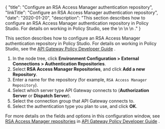 {
"title": "Configure an RSA Access Manager authentication repository",
"linkTitle": "Configure an RSA Access Manager authentication repository",
"date": "2020-01-20",
"description": "This section describes how to configure an RSA Access Manager authentication repository in Policy Studio. For details on working in Policy Studio, see the \\n \\n \\n ."
}
﻿

This section describes how to configure an RSA Access Manager authentication repository in Policy Studio. For details on working in Policy Studio, see the
[API Gateway Policy Developer Guide](/bundle/APIGateway_77_PolicyDevGuide_allOS_en_HTML5/)
.

1.  In the node tree, click **Environment Configuration > External Connections > Authentication Repositories**.
2.  Select **RSA Access Manager Repositories**, and click **Add a new Repository**.
3.  Enter a name for the repository (for example, `RSA Access Manager Repository`).
4.  Select which server type API Gateway connects to (**Authorization Server** or **Dispatch Server**).
5.  Select the connection group that API Gateway connects to.
6.  Select the authentication type you plan to use, and click **OK**.

For more details on the fields and options in this configuration window, see
[RSA Access Manager repositories](/csh?context=626&product=prod-api-gateway-77)
in
[API Gateway Policy Developer Guide](/bundle/APIGateway_77_PolicyDevGuide_allOS_en_HTML5/)
.

